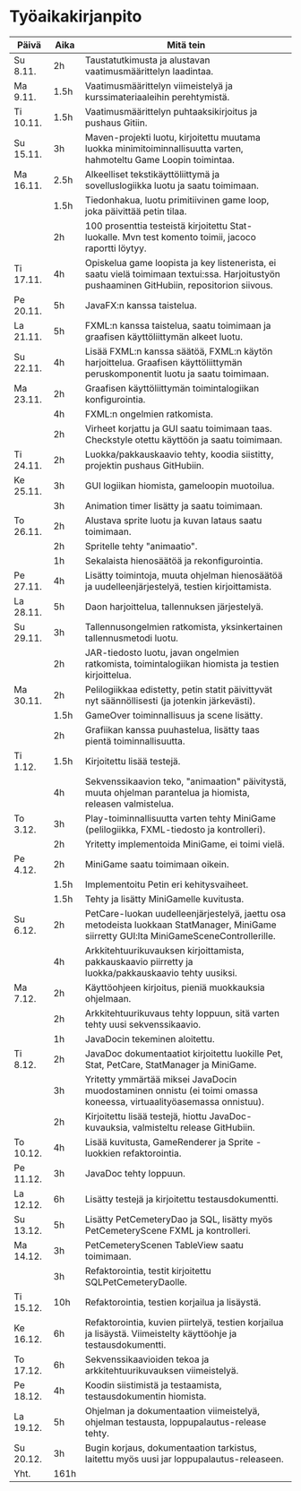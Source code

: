# Työaikakirjanpito

Päivä | Aika | Mitä tein
----- | ---- | ----------
Su 8.11. | 2h | Taustatutkimusta ja alustavan vaatimusmäärittelyn laadintaa.
Ma 9.11. | 1.5h | Vaatimusmäärittelyn viimeistelyä ja kurssimateriaaleihin perehtymistä.
Ti 10.11. | 1.5h | Vaatimusmäärittelyn puhtaaksikirjoitus ja pushaus Gitiin.
Su 15.11. | 3h | Maven-projekti luotu, kirjoitettu muutama luokka minimitoiminnallisuutta varten, hahmoteltu Game Loopin toimintaa.
Ma 16.11. | 2.5h | Alkeelliset tekstikäyttöliittymä ja sovelluslogiikka luotu ja saatu toimimaan.
&nbsp; | 1.5h | Tiedonhakua, luotu primitiivinen game loop, joka päivittää petin tilaa.
&nbsp; | 2h | 100 prosenttia testeistä kirjoitettu Stat-luokalle. Mvn test komento toimii, jacoco raportti löytyy.
Ti 17.11. | 4h | Opiskelua game loopista ja key listenerista, ei saatu vielä toimimaan textui:ssa. Harjoitustyön pushaaminen GitHubiin, repositorion siivous.
Pe 20.11. | 5h | JavaFX:n kanssa taistelua.
La 21.11. | 5h | FXML:n kanssa taistelua, saatu toimimaan ja graafisen käyttöliittymän alkeet luotu.
Su 22.11. | 4h | Lisää FXML:n kanssa säätöä, FXML:n käytön harjoittelua. Graafisen käyttöliittymän peruskomponentit luotu ja saatu toimimaan.
Ma 23.11. | 2h | Graafisen käyttöliittymän toimintalogiikan konfigurointia.
&nbsp; | 4h | FXML:n ongelmien ratkomista.
&nbsp; | 2h | Virheet korjattu ja GUI saatu toimimaan taas. Checkstyle otettu käyttöön ja saatu toimimaan.
Ti 24.11. | 2h | Luokka/pakkauskaavio tehty, koodia siistitty, projektin pushaus GitHubiin.
Ke 25.11. | 3h | GUI logiikan hiomista, gameloopin muotoilua.
&nbsp; | 3h | Animation timer lisätty ja saatu toimimaan.
To 26.11. | 2h | Alustava sprite luotu ja kuvan lataus saatu toimimaan.
&nbsp; | 2h | Spritelle tehty "animaatio".
&nbsp; | 1h | Sekalaista hienosäätöä ja rekonfigurointia.
Pe 27.11. | 4h | Lisätty toimintoja, muuta ohjelman hienosäätöä ja uudelleenjärjestelyä, testien kirjoittamista.
La 28.11. | 5h | Daon harjoittelua, tallennuksen järjestelyä.
Su 29.11. | 3h | Tallennusongelmien ratkomista, yksinkertainen tallennusmetodi luotu.
&nbsp; | 2h | JAR-tiedosto luotu, javan ongelmien ratkomista, toimintalogiikan hiomista ja testien kirjoittelua.
Ma 30.11. | 2h | Pelilogiikkaa edistetty, petin statit päivittyvät nyt säännöllisesti (ja jotenkin järkevästi).
&nbsp; | 1.5h | GameOver toiminnallisuus ja scene lisätty.
&nbsp; | 2h | Grafiikan kanssa puuhastelua, lisätty taas pientä toiminnallisuutta.
Ti 1.12. | 1.5h | Kirjoitettu lisää testejä.
&nbsp; | 4h | Sekvenssikaavion teko, "animaation" päivitystä, muuta ohjelman parantelua ja hiomista, releasen valmistelua.
To 3.12. | 3h | Play-toiminnallisuutta varten tehty MiniGame (pelilogiikka, FXML-tiedosto ja kontrolleri).
&nbsp; | 2h | Yritetty implementoida MiniGame, ei toimi vielä.
Pe 4.12. | 2h | MiniGame saatu toimimaan oikein.
&nbsp; | 1.5h | Implementoitu Petin eri kehitysvaiheet.
&nbsp; | 1.5h | Tehty ja lisätty MiniGamelle kuvitusta.
Su 6.12. | 2h | PetCare-luokan uudelleenjärjestelyä, jaettu osa metodeista luokkaan StatManager, MiniGame siirretty GUI:lta MiniGameSceneControllerille.
&nbsp; | 4h | Arkkitehtuurikuvauksen kirjoittamista, pakkauskaavio piirretty ja luokka/pakkauskaavio tehty uusiksi.
Ma 7.12. | 2h | Käyttöohjeen kirjoitus, pieniä muokkauksia ohjelmaan.
&nbsp; | 2h | Arkkitehtuurikuvaus tehty loppuun, sitä varten tehty uusi sekvenssikaavio.
&nbsp; | 1h | JavaDocin tekeminen aloitettu.
Ti 8.12. | 2h | JavaDoc dokumentaatiot kirjoitettu luokille Pet, Stat, PetCare, StatManager ja MiniGame.
&nbsp; | 3h | Yritetty ymmärtää miksei JavaDocin muodostaminen onnistu (ei toimi omassa koneessa, virtuaalityöasemassa onnistuu).
&nbsp; | 2h | Kirjoitettu lisää testejä, hiottu JavaDoc-kuvauksia, valmisteltu release GitHubiin.
To 10.12. | 4h | Lisää kuvitusta, GameRenderer ja Sprite -luokkien refaktorointia.
Pe 11.12. | 3h | JavaDoc tehty loppuun.
La 12.12. | 6h | Lisätty testejä ja kirjoitettu testausdokumentti.
Su 13.12. | 5h | Lisätty PetCemeteryDao ja SQL, lisätty myös PetCemeteryScene FXML ja kontrolleri.
Ma 14.12. | 3h | PetCemeteryScenen TableView saatu toimimaan.
&nbsp; | 3h | Refaktorointia, testit kirjoitettu SQLPetCemeteryDaolle.
Ti 15.12. | 10h | Refaktorointia, testien korjailua ja lisäystä.
Ke 16.12. | 6h | Refaktorointia, kuvien piirtelyä, testien korjailua ja lisäystä. Viimeistelty käyttöohje ja testausdokumentti.
To 17.12. | 6h | Sekvenssikaavioiden tekoa ja arkkitehtuurikuvauksen viimeistelyä.
Pe 18.12. | 4h | Koodin siistimistä ja testaamista, testausdokumentin hiomista.
La 19.12. | 5h | Ohjelman ja dokumentaation viimeistelyä, ohjelman testausta, loppupalautus-release tehty.
Su 20.12. | 3h | Bugin korjaus, dokumentaation tarkistus, laitettu myös uusi jar loppupalautus-releaseen.
Yht. | 161h | &nbsp;
